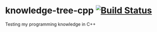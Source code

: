 # knowledge-tree-cpp [![Build Status](https://travis-ci.com/guilhermesiani/knowledge-tree-cpp.svg?branch=master)](https://travis-ci.com/guilhermesiani/knowledge-tree-cpp)
Testing my programming knowledge in C++
